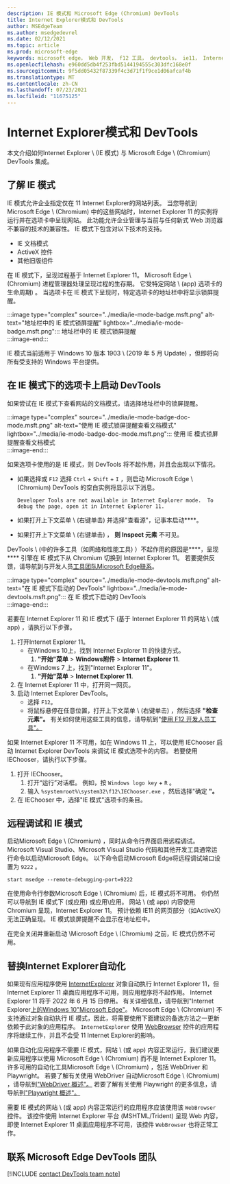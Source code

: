 ```yaml
---
description: IE 模式和 Microsoft Edge (Chromium) DevTools
title: Internet Explorer模式和 DevTools
author: MSEdgeTeam
ms.author: msedgedevrel
ms.date: 02/12/2021
ms.topic: article
ms.prod: microsoft-edge
keywords: microsoft edge， Web 开发， f12 工具， devtools， ie11， Internet Explorer 11， ie 模式
ms.openlocfilehash: e960dd5db4f253fbd5144194555c303dfc168e0f
ms.sourcegitcommit: 9f5dd05432f87339f4c3d71f1f9ce1d06afcaf4b
ms.translationtype: MT
ms.contentlocale: zh-CN
ms.lasthandoff: 07/23/2021
ms.locfileid: "11675125"
---
```

# <a name="internet-explorer-mode-and-the-devtools"></a>Internet Explorer模式和 DevTools  

本文介绍如何Internet Explorer \ (IE 模式\) 与 Microsoft Edge \ (Chromium\) DevTools 集成。  

## <a name="understanding-ie-mode"></a>了解 IE 模式  

IE 模式允许企业指定仅在 11 Internet Explorer的网站列表。  当您导航到 Microsoft Edge \ (Chromium\) 中的这些网站时，Internet Explorer 11 的实例将运行并在选项卡中呈现网站。 此功能允许企业管理与当前与任何新式 Web 浏览器不兼容的技术的兼容性。  IE 模式下包含对以下技术的支持。  

*   IE 文档模式  
*   ActiveX 控件  
*   其他旧版组件  

在 IE 模式下，呈现过程基于 Internet Explorer 11。  Microsoft Edge \ (Chromium\) 进程管理器处理呈现过程的生存期。  它受特定网站 \ (app\) 选项卡的生命周期) 。  当选项卡在 IE 模式下呈现时，特定选项卡的地址栏中将显示锁屏提醒。  

:::image type="complex" source="../media/ie-mode-badge.msft.png" alt-text="地址栏中的 IE 模式锁屏提醒" lightbox="../media/ie-mode-badge.msft.png":::
   地址栏中的 IE 模式锁屏提醒  
:::image-end:::  

IE 模式当前适用于 Windows 10 版本 1903 \ (2019 年 5 月 Update\) ，但即将向所有受支持的 Windows 平台提供。  

## <a name="launching-the-devtools-on-a-tab-in-ie-mode"></a>在 IE 模式下的选项卡上启动 DevTools  

如果尝试在 IE 模式下查看网站的文档模式，请选择地址栏中的锁屏提醒。  

:::image type="complex" source="../media/ie-mode-badge-doc-mode.msft.png" alt-text="使用 IE 模式锁屏提醒查看文档模式" lightbox="../media/ie-mode-badge-doc-mode.msft.png":::
   使用 IE 模式锁屏提醒查看文档模式  
:::image-end:::  

如果选项卡使用的是 IE 模式，则 DevTools 将不起作用，并且会出现以下情况。

*   如果选择或 `F12` 选择 `Ctrl` + `Shift` + `I` ，则启动 Microsoft Edge \ (Chromium\) DevTools 的空白实例将显示以下消息。  
    
    ```text
    Developer Tools are not available in Internet Explorer mode.  To debug the page, open it in Internet Explorer 11.
    ```  
    
*   如果打开上下文菜单 \ (右键单击\) 并选择"查看源"，记事本启动****。  
*   如果打开上下文菜单 \ (右键单击\) ， **则 Inspect 元素** 不可见。  

DevTools \ (中的许多工具（如网络和性能工具\) ）不起作用的原因是****，呈现**** 引擎在 IE 模式下从 Chromium 切换到 Internet Explorer 11。  若要提供反馈，请导航到与开发人员[工具团队Microsoft Edge联系](#getting-in-touch-with-the-microsoft-edge-devtools-team)。  

:::image type="complex" source="../media/ie-mode-devtools.msft.png" alt-text="在 IE 模式下启动的 DevTools" lightbox="../media/ie-mode-devtools.msft.png":::
   在 IE 模式下启动的 DevTools  
:::image-end:::  

若要在 Internet Explorer 11 和 IE 模式下 (基于 Internet Explorer 11 的网站 \ (或 app\) ，请执行以下步骤。  

1.  打开Internet Explorer 11。  
    *   在Windows 10上，找到 Internet Explorer 11 的快捷方式。
        1.  **"开始"菜单**  > **Windows附件**  > **Internet Explorer 11**.  
    *   在Windows 7 上，找到"Internet Explorer 11"。
        1.  **"开始"菜单**  > **Internet Explorer 11**.  
1.  在 Internet Explorer 11 中，打开同一网页。  
1.  启动 Internet Explorer DevTools。  
    *   选择 `F12`。  
    *   将鼠标悬停在任意位置，打开上下文菜单 \ (右键单击\) ，然后选择 **"检查元素"。**  有关如何使用这些工具的信息，请导航到"[使用 F12 开发人员工具"。][PreviousVersionsWindowsInternetExplorerDeveloperSamplesbg182326]  

如果 Internet Explorer 11 不可用，如在 Windows 11 上，可以使用 IEChooser 启动 Internet Explorer DevTools 来调试 IE 模式选项卡的内容。 若要使用 IEChooser，请执行以下步骤。

1.  打开 IEChooser。
    1. 打开“运行”对话框。 例如，按 `Windows logo key`  +  `R` 。
    2. 输入 `%systemroot%\system32\f12\IEChooser.exe` ，然后选择"确定 **"。**
2.  在 IEChooser 中，选择"IE 模式"选项卡的条目。


## <a name="remote-debugging-and-ie-mode"></a>远程调试和 IE 模式  

启动Microsoft Edge \ (Chromium\) ，同时从命令行界面启用远程调试。  Microsoft Visual Studio、Microsoft Visual Studio 代码和其他开发工具通常运行命令以启动Microsoft Edge。  以下命令启动Microsoft Edge将远程调试端口设置为 `9222` 。  

```shell
start msedge --remote-debugging-port=9222
```  

在使用命令行参数Microsoft Edge \ (Chromium\) 后，IE 模式将不可用。  你仍然可以导航到 IE 模式下 (或应用) 或应用\应用。  网站 \ (或 app\) 内容使用 Chromium 呈现，Internet Explorer 11。  预计依赖 IE11 的网页部分（如ActiveX）无法正确呈现。  IE 模式锁屏提醒不会显示在地址栏中。  

在完全关闭并重新启动 \Microsoft Edge \ (Chromium\) 之前，IE 模式仍然不可用。  


## <a name="replacing-internet-explorer-automation"></a>替换Internet Explorer自动化  

如果现有应用程序使用 [InternetExplorer][InternetExplorerObject] 对象自动执行 Internet Explorer 11，但 Internet Explorer 11 桌面应用程序不可用，则应用程序将不起作用。  Internet Explorer 11 将于 2022 年 6 月 15 日停用。  有关详细信息，请导航到"Internet Explorer[上的Windows 10"Microsoft Edge"][BlogsWindowsExperienceFutureOfIEEdge]。  Microsoft Edge \ (Chromium\) 不支持通过对象自动执行 IE 模式，因此，将需要使用下面建议的备选方法之一更新依赖于此对象的应用程序。 `InternetExplorer`  使用 [WebBrowser][WebBrowserControl] 控件的应用程序将继续工作，并且不会受 11 Internet Explorer的影响。

如果自动化应用程序不需要 IE 模式，网站 \ (或 app\) 内容正常运行，我们建议更新应用程序以使用 Microsoft Edge \ (Chromium\) 而不是 Internet Explorer 11。  许多可用的自动化工具Microsoft Edge \ (Chromium\) ，包括 WebDriver 和 Playwright。  若要了解有关使用 WebDriver 自动Microsoft Edge \ (Chromium\) ，请导航到["WebDriver 概述"。][WebDriverIndex]  若要了解有关使用 Playwright 的更多信息，请导航到["Playwright 概述"。][PlaywrightIndex]

需要 IE 模式的网站 \ (或 app\) 内容正常运行的应用程序应该使用该 `WebBrowser` 控件。  该控件使用 Internet Explorer 平台 (MSHTML/Trident) 呈现 Web 内容，即使 Internet Explorer 11 桌面应用程序不可用，该控件 `WebBrowser` 也将正常工作。


## <a name="getting-in-touch-with-the-microsoft-edge-devtools-team"></a>联系 Microsoft Edge DevTools 团队  

[!INCLUDE [contact DevTools team note](../includes/contact-devtools-team-note.md)]  

<!-- links -->  

[PlaywrightIndex]: ../../playwright/index.md "Playwright - Microsoft Edge开发|Microsoft Docs"
[BlogsWindowsExperienceFutureOfIEEdge]: https://blogs.windows.com/windowsexperience/2021/05/19/the-future-of-internet-explorer-on-windows-10-is-in-microsoft-edge/ "Internet Explorer Windows 10的未来Microsoft Edge |Windows体验博客"
[PreviousVersionsWindowsInternetExplorerDeveloperSamplesbg182326]: /previous-versions/windows/internet-explorer/ie-developer/samples/bg182326(v%3dvs.85) "使用 F12 开发人员工具|Microsoft Docs"  

[WebDriverIndex]: ../../webdriver-chromium/index.md "使用 WebDriver (Chromium) 实现测试自动化 - Microsoft Edge开发|Microsoft Docs"  

[InternetExplorerObject]: /previous-versions/windows/internet-explorer/ie-developer/platform-apis/aa752084(v=vs.85) "InternetExplorer 对象 (Windows) |Microsoft Docs"
[WebBrowserControl]: /previous-versions/windows/internet-explorer/ie-developer/platform-apis/aa752040(v=vs.85) "WebBrowser 控件 (Internet Explorer) |Microsoft Docs"
